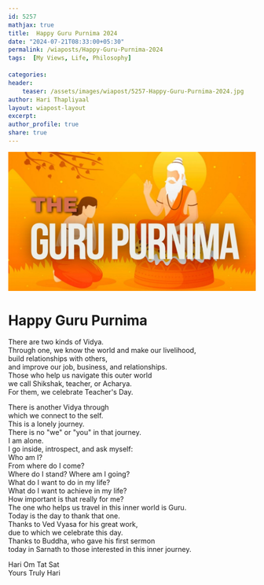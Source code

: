 ```yaml
---        
id: 5257        
mathjax: true        
title:  Happy Guru Purnima 2024         
date: "2024-07-21T08:33:00+05:30"        
permalink: /wiaposts/Happy-Guru-Purnima-2024      
tags:  [My Views, Life, Philosophy]         
        
categories:        
header:        
    teaser: /assets/images/wiapost/5257-Happy-Guru-Purnima-2024.jpg        
author: Hari Thapliyaal        
layout: wiapost-layout
excerpt:        
author_profile: true        
share: true        
---        
```

        
![Happy Guru Purnima 2024](/assets/images/wiapost/5257-Happy-Guru-Purnima-2024.jpg)             
        
		
# Happy Guru Purnima

There are two kinds of Vidya.    
Through one, we know the world and make our livelihood,    
build relationships with others,    
and improve our job, business, and relationships.    
Those who help us navigate this outer world    
we call Shikshak, teacher, or Acharya.    
For them, we celebrate Teacher's Day.   
   
There is another Vidya through    
which we connect to the self.    
This is a lonely journey.    
There is no "we" or "you" in that journey.    
I am alone.    
I go inside, introspect, and ask myself:    
Who am I?    
From where do I come?    
Where do I stand? Where am I going?    
What do I want to do in my life?    
What do I want to achieve in my life?    
How important is that really for me?    
The one who helps us travel in this inner world is Guru.    
Today is the day to thank that one.    
Thanks to Ved Vyasa for his great work,    
due to which we celebrate this day.    
Thanks to Buddha, who gave his first sermon    
today in Sarnath to those interested in this inner journey. 
   
Hari Om Tat Sat   
Yours Truly Hari 

 